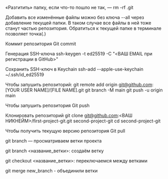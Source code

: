 «Разгитить» папку, если что-то пошло не так, — rm -rf .git

Добавить все изменённые файлы можно без ключа --all через добавление текущей папки. В таком случае все файлы в ней тоже  станут частью репозитория. Обратиться к текущей папке в терминале позволяет точка(.)

Коммит репозитория
Git commit

Генерация SSH-ключа
ssh-keygen -t ed25519 -C "<ВАШ EMAIL при регистрации в GitHub>"

Сохранить SSH-ключ в Keychain
ssh-add --apple-use-keychain ~/.ssh/id_ed25519

Чтобы запушить репозиторий:
git remote add origin git@github.com:[YOUR USER NAME]/[FILE NAME].git
git branch -M main
git push -u origin main

Чтобы запушить репозитория
Git push

Клонировать репозиторий
git clone git@github.com:<ВАШ НИКНЕЙМ>/first-project-git.git second-project-git
cd second-project-git

Чтобы получить текущую версию репозитория
Git pull

git branch — просматриваем ветки проекта

git branch <название_ветки>: создаём ветку

git checkout <название_ветки>: переключаемся между ветками

git merge new_branch - объединили ветки


